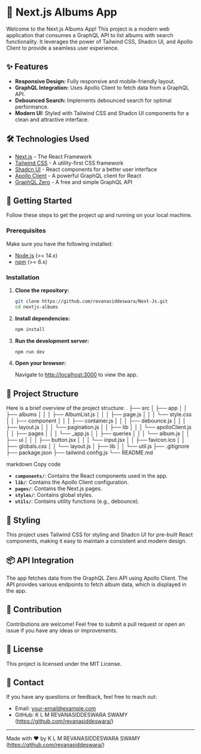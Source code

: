 # 🎵 Next.js Albums App

Welcome to the Next.js Albums App! This project is a modern web application that consumes a GraphQL API to list albums with search functionality. It leverages the power of Tailwind CSS, Shadcn UI, and Apollo Client to provide a seamless user experience.

## ✨ Features

- **Responsive Design:** Fully responsive and mobile-friendly layout.
- **GraphQL Integration:** Uses Apollo Client to fetch data from a GraphQL API.
- **Debounced Search:** Implements debounced search for optimal performance.
- **Modern UI:** Styled with Tailwind CSS and Shadcn UI components for a clean and attractive interface.

## 🛠 Technologies Used

- [Next.js](https://nextjs.org/) - The React Framework
- [Tailwind CSS](https://tailwindcss.com/) - A utility-first CSS framework
- [Shadcn UI](https://ui.shadcn.com/) - React components for a better user interface
- [Apollo Client](https://www.apollographql.com/docs/react/) - A powerful GraphQL client for React
- [GraphQL Zero](https://graphqlzero.almansi.me/) - A free and simple GraphQL API

## 🚀 Getting Started

Follow these steps to get the project up and running on your local machine.

### Prerequisites

Make sure you have the following installed:
- [Node.js](https://nodejs.org/) (>= 14.x)
- [npm](https://www.npmjs.com/) (>= 6.x)

### Installation

1. **Clone the repository:**

    ```bash
    git clone https://github.com/revanasiddeswara/Next-Js.git
    cd nextjs-albums
    ```

2. **Install dependencies:**

    ```bash
    npm install
    ```

3. **Run the development server:**

    ```bash
    npm run dev
    ```

4. **Open your browser:**

    Navigate to [http://localhost:3000](http://localhost:3000) to view the app.

## 📁 Project Structure

Here is a brief overview of the project structure:
.
├── src
│   ├── app
│   │   ├── albums
│   │   │   ├── AlbumList.js
│   │   │   ├── page.js
│   │   │   └── style.css
│   │   ├── component
│   │   │   ├── container.js
│   │   │   ├── debounce.js
│   │   │   ├── layout.js
│   │   │   └── pagination.js
│   │   ├── lib
│   │   │   └── apolloClient.js
│   │   ├── pages
│   │   │   └── _app.js
│   │   ├── queries
│   │   │   └── album.js
│   │   ├── ui
│   │   │   ├── button.jsx
│   │   │   └── input.jsx
│   │   ├── favicon.ico
│   │   ├── globals.css
│   │   └── layout.js
│   ├── lib
│   │   └── util.js
├── .gitignore
├── package.json
├── tailwind.config.js
└── README.md


markdown
Copy code

- **`components/`**: Contains the React components used in the app.
- **`lib/`**: Contains the Apollo Client configuration.
- **`pages/`**: Contains the Next.js pages.
- **`styles/`**: Contains global styles.
- **`utils/`**: Contains utility functions (e.g., debounce).

## 🎨 Styling

This project uses Tailwind CSS for styling and Shadcn UI for pre-built React components, making it easy to maintain a consistent and modern design.

## 📦 API Integration

The app fetches data from the GraphQL Zero API using Apollo Client. The API provides various endpoints to fetch album data, which is displayed in the app.

## 🎉 Contribution

Contributions are welcome! Feel free to submit a pull request or open an issue if you have any ideas or improvements.

## 📄 License

This project is licensed under the MIT License.

## 📧 Contact

If you have any questions or feedback, feel free to reach out:

- Email: your-email@example.com
- GitHub: K L M REVANASIDDESWARA SWAMY (https://github.com/revanasiddeswara/)

---

Made with ❤️ by K L M REVANASIDDESWARA SWAMY (https://github.com/revanasiddeswara/)